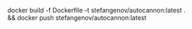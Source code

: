 docker build -f Dockerfile -t stefangenov/autocannon:latest . \
&& docker push stefangenov/autocannon:latest